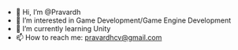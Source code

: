 - 👋 Hi, I’m @Pravardh
- 👀 I’m interested in Game Development/Game Engine Development
- 🌱 I’m currently learning Unity
- 📫 How to reach me: pravardhcv@gmail.com

<!---
Pravardh/Pravardh is a ✨ special ✨ repository because its `README.md` (this file) appears on your GitHub profile.
You can click the Preview link to take a look at your changes.
--->
